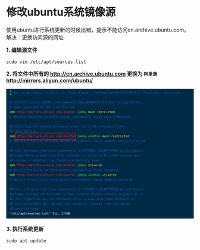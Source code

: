# 修改ubuntu系统镜像源

使用ubuntu进行系统更新的时候出错，提示不能访问cn.archive.ubuntu.com。  
解决：更换访问源的网址  

**1. 编辑源文件**

```shell
sudo vim /etc/apt/sources.list
```

**2. 将文件中所有的 http://cn.archive.ubuntu.com 更换为 `阿里源` http://mirrors.aliyun.com/ubuntu/**

![图片](../_media/Snipaste_2022-08-17_13-00-06.png ':size=80%')  

**3. 执行系统更新**

```shell
sudo apt update
```
